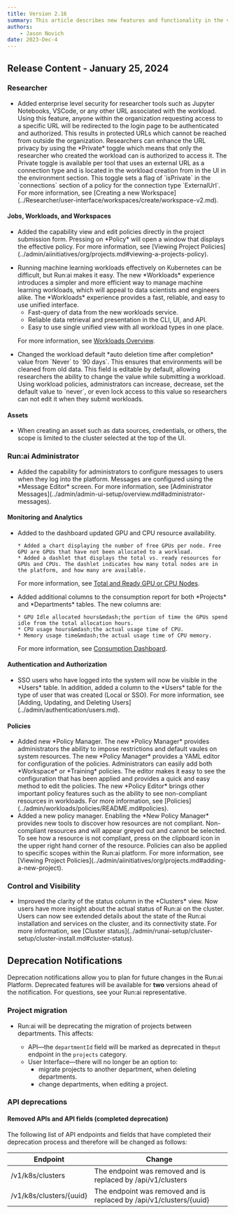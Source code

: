 ```yaml
---
title: Version 2.16
summary: This article describes new features and functionality in the version.
authors:
    - Jason Novich
date: 2023-Dec-4
---
```


## Release Content - January 25, 2024

### Researcher

* <!--  DONE RUN-12597/RUN-12601	TW - Hide IDEs behind runai authentication -->Added enterprise level security for researcher tools such as Jupyter Notebooks, VSCode, or any other URL associated with the workload. Using this feature, anyone within the organization requesting access to a specific URL will be redirected to the login page to be authenticated and authorized. This results in protected URLs which cannot be reached from outside the organization. Researchers can enhance the URL privacy by using the *Private* toggle which means that only the researcher who created the workload can is authorized to access it. The Private toggle is available per tool that uses an external URL as a connection type and is located in the workload creation from in the UI in the environment section. This toggle sets a flag of `isPrivate` in the `connections` section of a policy for the connection type `ExternalUrl`. For more information, see [Creating a new Workspace](../Researcher/user-interface/workspaces/create/workspace-v2.md).

#### Jobs, Workloads, and Workspaces

* <!-- DONE RUN-10859/RUN-10860 Presenting Policy in workloads creation forms (V2) -->Added the capability view and edit policies directly in the project submission form. Pressing on *Policy* will open a window that displays the effective policy. For more information, see [Viewing Project Policies](../admin/aiinitiatives/org/projects.md#viewing-a-projects-policy).
<!-- The URLs addresses only viewing policies and not editing policies, I guess it is still work in porogress (let's also be consistent with the terms here and use "edit" like we use in the product and not "change") -->

* <!-- DONE RUN-12619/RUN-14041 Workloads - Reliable data in API and UI Workloads redesign-->Running machine learning workloads effectively on Kubernetes can be difficult, but Run:ai makes it easy. The new *Workloads* experience introduces a simpler and more efficient way to manage machine learning workloads, which will appeal to data scientists and engineers alike. The *Workloads* experience provides a fast, reliable, and easy to use unified interface.

    * Fast-query of data from the new workloads service.
    * Reliable data retrieval and presentation in the CLI, UI, and API.
    * Easy to use single unified view with all workload types in one place.

    For more information, see [Workloads Overview](../admin/workloads/README.md).

* <!-- RUN-15456/RUN-15457 - Add a default auto deletion time after completion -->Changed the workload default *auto deletion time after completion* value from `Never` to `90 days`. This ensures that environments will be cleaned from old data. This field is editable by default, allowing researchers the ability to change the value while submitting a workload. Using workload policies, administrators can increase, decrease, set the default value to `never`, or even lock access to this value so researchers can not edit it when they submit workloads.

#### Assets

* When creating an asset such as data sources, credentials, or others, the scope is limited to the cluster selected at the top of the UI.

### Run:ai Administrator

* <!-- DONE RUN-13296/RUN-13299	TW - Administrator Messages - Doc gap, there is no page for settings.-->Added the capability for administrators to configure messages to users when they log into the platform. Messages are configured using the *Message Editor* screen. For more information, see [Administrator Messages](../admin/admin-ui-setup/overview.md#administrator-messages).

#### Monitoring and Analytics

* <!-- DONE RUN-12658/RUN-14155	TW - Expose GPU health info  -->Added to the dashboard updated GPU and CPU resource availability.

      * Added a chart displaying the number of free GPUs per node. Free GPU are GPUs that have not been allocated to a workload.
      * Added a dashlet that displays the total vs. ready resources for GPUs and CPUs. The dashlet indicates how many total nodes are in the platform, and how many are available. 

    For more information, see [Total and Ready GPU or CPU Nodes](../admin/admin-ui-setup/dashboard-analysis.md#total-and-ready-gpu-or-cpu-nodes).

* <!--  DONE RUN-14703 - Additional columns to consumption report -->Added additional columns to the consumption report for both *Projects* and *Departments* tables. The new columns are:
  
      * GPU Idle allocated hours&mdash;the portion of time the GPUs spend idle from the total allocation hours.
      * CPU usage hours&mdash;the actual usage time of CPU.
      * Memory usage time&mdash;the actual usage time of CPU memory.

    For more information, see [Consumption Dashboard](../admin/admin-ui-setup/dashboard-analysis.md#consumption-dashboard).

#### Authentication and Authorization

* <!--  DONE RUN-13107/RUN-13108 - SSO users visibility-->SSO users who have logged into the system will now be visible in the *Users* table. In addition, added a column to the *Users* table for the type of user that was created (Local or SSO). For more information, see [Adding, Updating, and Deleting Users](../admin/authentication/users.md).

#### Policies

* <!--  DONE RUN-11125/RUN-11746	TW - Policy Sync - Catch all for the new policies pages and features. -->Added new *Policy Manager. The new *Policy Manager* provides administrators the ability to impose restrictions and default vaules on system resources. The new *Policy Manager* provides a YAML editor for configuration of the policies. Administrators can easily add both *Workspace* or *Training* policies. The editor makes it easy to see the configuration that has been applied and provides a quick and easy method to edit the policies. The new *Policy Editor* brings other important policy features such as the ability to see non-compliant resources in workloads. For more information, see [Policies](../admin/workloads/policies/README.md#policies).

* <!-- DONE RUN-9808/RUN-9810 - Show effective project policy from the UI -->Added a new policy manager. Enabling the *New Policy Manager* provides new tools to discover how resources are not compliant. Non-compliant resources and will appear greyed out and cannot be selected. To see how a resource is not compliant, press on the clipboard icon in the upper right hand corner of the resource. Policies can also be applied to specific scopes within the Run:ai platform. For more information, see [Viewing Project Policies](../admin/aiinitiatives/org/projects.md#adding-a-new-project).

### Control and Visibility

* <!--  DONE RUN-7310/RUN-11951 Installation - Cluster visibility IMPROVE HERE!!! -->Improved the clarity of the status column in the *Clusters* view. Now users have more insight about the actual status of Run:ai on the cluster. Users can now see extended details about the state of the Run:ai installation and services on the cluster, and its connectivity state. For more information, see [Cluster status](../admin/runai-setup/cluster-setup/cluster-install.md#cluster-status).

<!-- DONE RUN-11787/RUN-11788 Support new Kubernetes and OpenShift releases

### Installation and Configuration

#### OpenShift Support

* Updated installation prerequisites. For more information, see [Kubernetes support matrix](../admin/runai-setup/cluster-setup/cluster-prerequisites.md#releases). -->

## Deprecation Notifications

Deprecation notifications allow you to plan for future changes in the Run:ai Platform. Deprecated features will be available for **two** versions ahead of the notification. For questions, see your Run:ai representative.

### Project migration

* Run:ai will be deprecating the migration of projects between departments. This affects:
  
    * API&mdash;the `departmentId` field will be marked as deprecated in the`put` endpoint in the `projects` category.
    * User Interface&mdash;there will no longer be an option to:
        * migrate projects to another department, when deleting departments.
        * change departments, when editing a project.

### API deprecations

#### Removed APIs and API fields (completed deprecation) 

The following list of API endpoints and fields that have completed their deprecation process and therefore will be changed as follows:

| Endpoint | Change |
| -- | -- |
| /v1/k8s/clusters | The endpoint was removed and is replaced by /api/v1/clusters |
| /v1/k8s/clusters/{uuid} | The endpoint was removed and is replaced by /api/v1/clusters/{uuid} |
